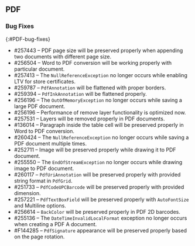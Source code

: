 ## PDF

### Bug Fixes
{:#PDF-bug-fixes}

* \#257443 – PDF page size will be preserved properly when appending two documents with different page size.
* \#256504 – Word to PDF conversion will be working properly with particular document. 
* \#257413 – The `NullReferenceException` no longer occurs while enabling LTV for store certificates. 
* \#259787 – `PdfAnnotation` will be flattened with proper borders.
* \#259394 – `PdfInkAnnotation` will be flattened properly. 
* \#256196 – The `OutOfMemoryException` no longer occurs while saving a large PDF document.
* \#256196 – Performance of remove layer functionality is optimized now. 
* \#257531 – Layers will be removed properly in PDF documents. 
* \#136014 – Paragraph inside the table cell will be preserved properly in Word to PDF conversion. 
* \#260424 – The `NullReferenceException` no longer occurs while saving a PDF document multiple times. 
* \#252711 – Image will be preserved properly while drawing it to PDF document. 
* \#255550 – The `EndOfStreamException` no longer occurs while drawing image to PDF document. 
* \#260117 – `PdfUriAnnotation` will be preserved properly with provided string format in `PdfGrid`.
* \#251733 – `PdfCodeUPCBarcode` will be preserved properly with provided dimension. 
* \#257221 – `PdfTextBoxField` will be preserved properly with `AutoFontSize` and Multiline options.
* \#256614 – `BackColor` will be preserved properly in PDF 2D barcodes. 
* \#255136 – The `DateTimeInvalidLocalFormat` exception no longer occurs when creating a PDF A document.  
* \#F144285 – `PdfSignature` appearance will be preserved properly based on the page rotation. 

